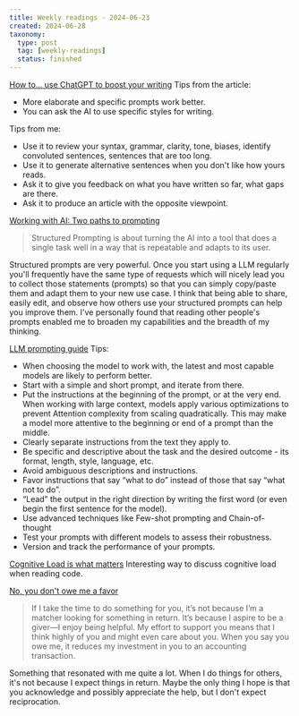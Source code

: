```yaml
---
title: Weekly readings - 2024-06-23
created: 2024-06-28
taxonomy:
  type: post
  tag: [weekly-readings]
  status: finished
---
```


[How to... use ChatGPT to boost your writing](https://oneusefulthing.substack.com/p/how-to-use-chatgpt-to-boost-your)
Tips from the article:
* More elaborate and specific prompts work better.
* You can ask the AI to use specific styles for writing.

Tips from me:
* Use it to review your syntax, grammar, clarity, tone, biases, identify convoluted sentences, sentences that are too long. 
* Use it to generate alternative sentences when you don't like how yours reads.
* Ask it to give you feedback on what you have written so far, what gaps are there.
* Ask it to produce an article with the opposite viewpoint.

[Working with AI: Two paths to prompting](https://www.oneusefulthing.org/p/working-with-ai-two-paths-to-prompting)
> Structured Prompting is about turning the AI into a tool that does a single task well in a way that is repeatable and adapts to its user.

Structured prompts are very powerful. Once you start using a LLM regularly you'll frequently have the same type of requests which will nicely lead you to collect those statements (prompts) so that you can simply copy/paste them and adapt them to your new use case. I think that being able to share, easily edit, and observe how others use your structured prompts can help you improve them. I've personally found that reading other people's prompts enabled me to broaden my capabilities and the breadth of my thinking.

[LLM prompting guide](https://huggingface.co/docs/transformers/main/en/tasks/prompting)
Tips: 
* When choosing the model to work with, the latest and most capable models are likely to perform better.
* Start with a simple and short prompt, and iterate from there.
* Put the instructions at the beginning of the prompt, or at the very end. When working with large context, models apply various optimizations to prevent Attention complexity from scaling quadratically. This may make a model more attentive to the beginning or end of a prompt than the middle.
* Clearly separate instructions from the text they apply to.
* Be specific and descriptive about the task and the desired outcome - its format, length, style, language, etc.
* Avoid ambiguous descriptions and instructions.
* Favor instructions that say “what to do” instead of those that say “what not to do”.
* “Lead” the output in the right direction by writing the first word (or even begin the first sentence for the model).
* Use advanced techniques like Few-shot prompting and Chain-of-thought
* Test your prompts with different models to assess their robustness.
* Version and track the performance of your prompts.

[Cognitive Load is what matters](https://github.com/zakirullin/cognitive-load/blob/main/README.md)
Interesting way to discuss cognitive load when reading code.

[No, you don't owe me a favor](https://adamgrant.substack.com/p/no-you-dont-owe-me-a-favor)
> If I take the time to do something for you, it’s not because I’m a matcher looking for something in return. It’s because I aspire to be a giver—I enjoy being helpful. My effort to support you means that I think highly of you and might even care about you. When you say you owe me, it reduces my investment in you to an accounting transaction.

Something that resonated with me quite a lot. When I do things for others, it's not because I expect things in return. Maybe the only thing I hope is that you acknowledge and possibly appreciate the help, but I don't expect reciprocation.
